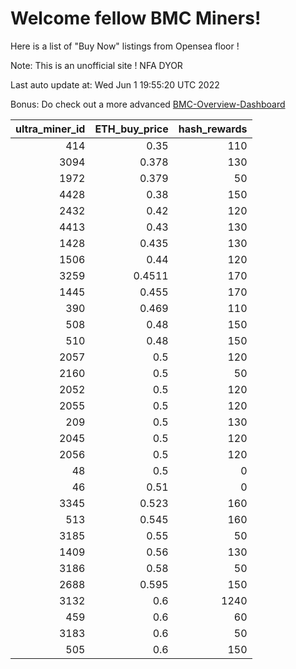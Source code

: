 # Welcome fellow BMC Miners!
Here is a list of "Buy Now" listings from Opensea floor !

Note: This is an unofficial site ! NFA DYOR

Last auto update at: Wed Jun  1 19:55:20 UTC 2022

Bonus: Do check out a more advanced [BMC-Overview-Dashboard](https://dune.com/defifunk/BMC-Overview-Dashboard)


|   ultra_miner_id |   ETH_buy_price |   hash_rewards |
|-----------------:|----------------:|---------------:|
|              414 |          0.35   |            110 |
|             3094 |          0.378  |            130 |
|             1972 |          0.379  |             50 |
|             4428 |          0.38   |            150 |
|             2432 |          0.42   |            120 |
|             4413 |          0.43   |            130 |
|             1428 |          0.435  |            130 |
|             1506 |          0.44   |            120 |
|             3259 |          0.4511 |            170 |
|             1445 |          0.455  |            170 |
|              390 |          0.469  |            110 |
|              508 |          0.48   |            150 |
|              510 |          0.48   |            150 |
|             2057 |          0.5    |            120 |
|             2160 |          0.5    |             50 |
|             2052 |          0.5    |            120 |
|             2055 |          0.5    |            120 |
|              209 |          0.5    |            130 |
|             2045 |          0.5    |            120 |
|             2056 |          0.5    |            120 |
|               48 |          0.5    |              0 |
|               46 |          0.51   |              0 |
|             3345 |          0.523  |            160 |
|              513 |          0.545  |            160 |
|             3185 |          0.55   |             50 |
|             1409 |          0.56   |            130 |
|             3186 |          0.58   |             50 |
|             2688 |          0.595  |            150 |
|             3132 |          0.6    |           1240 |
|              459 |          0.6    |             60 |
|             3183 |          0.6    |             50 |
|              505 |          0.6    |            150 |
